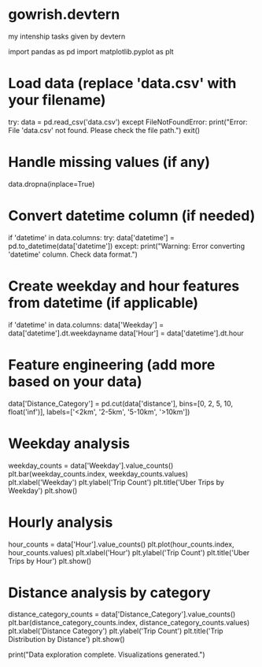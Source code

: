 # gowrish.devtern
my intenship tasks  given by devtern


import pandas as pd
import matplotlib.pyplot as plt

# Load data (replace 'data.csv' with your filename)
try:
  data = pd.read_csv('data.csv')
except FileNotFoundError:
  print("Error: File 'data.csv' not found. Please check the file path.")
  exit()

# Handle missing values (if any)
data.dropna(inplace=True)

# Convert datetime column (if needed)
if 'datetime' in data.columns:
  try:
    data['datetime'] = pd.to_datetime(data['datetime'])
  except:
    print("Warning: Error converting 'datetime' column. Check data format.")

# Create weekday and hour features from datetime (if applicable)
if 'datetime' in data.columns:
  data['Weekday'] = data['datetime'].dt.weekdayname
  data['Hour'] = data['datetime'].dt.hour

# Feature engineering (add more based on your data)
data['Distance_Category'] = pd.cut(data['distance'], bins=[0, 2, 5, 10, float('inf')], labels=['<2km', '2-5km', '5-10km', '>10km'])

# Weekday analysis
weekday_counts = data['Weekday'].value_counts()
plt.bar(weekday_counts.index, weekday_counts.values)
plt.xlabel('Weekday')
plt.ylabel('Trip Count')
plt.title('Uber Trips by Weekday')
plt.show()

# Hourly analysis
hour_counts = data['Hour'].value_counts()
plt.plot(hour_counts.index, hour_counts.values)
plt.xlabel('Hour')
plt.ylabel('Trip Count')
plt.title('Uber Trips by Hour')
plt.show()

# Distance analysis by category
distance_category_counts = data['Distance_Category'].value_counts()
plt.bar(distance_category_counts.index, distance_category_counts.values)
plt.xlabel('Distance Category')
plt.ylabel('Trip Count')
plt.title('Trip Distribution by Distance')
plt.show()


print("Data exploration complete. Visualizations generated.")